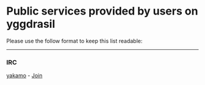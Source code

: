 # Public services provided by users on yggdrasil

Please use the follow format to keep this list readable:   

----------------------------------------------------------------

### IRC

[yakamo](https://github.com/yakamok/ygg-services/blob/master/README.md) - [Join](irc://y.yakamo.org/#yggdrasil)  
